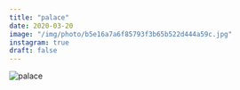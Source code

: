 ```yaml
---
title: "palace"
date: 2020-03-20
image: "/img/photo/b5e16a7a6f85793f3b65b522d444a59c.jpg"
instagram: true
draft: false
---
```


![palace](/img/photo/b5e16a7a6f85793f3b65b522d444a59c.jpg)

